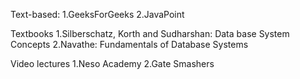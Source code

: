 Text-based:
1.GeeksForGeeks
2.JavaPoint

Textbooks
1.Silberschatz, Korth and Sudharshan: Data base System Concepts
2.Navathe: Fundamentals of Database Systems

Video lectures
1.Neso Academy
2.Gate Smashers
